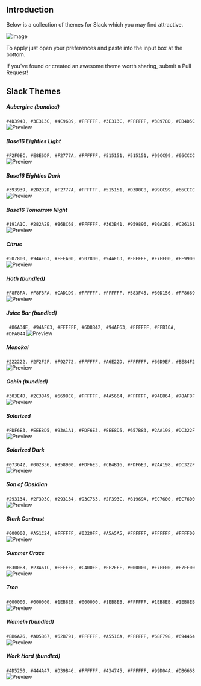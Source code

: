 ## Introduction

Below is a collection of themes for Slack which you may find attractive.

![image](http://i.imgur.com/2omkCml.png)

To apply just open your preferences and paste into the input box at the bottom.

If you've found or created an awesome theme worth sharing, submit a Pull Request!

## Slack Themes

##### Aubergine (bundled)
`#4D394B, #3E313C, #4C9689, #FFFFFF, #3E313C, #FFFFFF, #38978D, #EB4D5C` 
![Preview](https://photos-4.dropbox.com/t/0/AABToFeWR7xrydPNGZnPL51Pe7NylWAEgvXncJZOTpMueQ/12/360565/png/1024x768/3/1407801600/0/2/Screenshot%202014-08-10%2000.28.03.png/sFLRuOKihsaBwKeQ2Ihxw0Jo-jxDIOT0NFTgsJ2dxfw)

##### Base16 Eighties Light
`#F2F0EC, #E8E6DF, #F2777A, #FFFFFF, #515151, #515151, #99CC99, #66CCCC` 
![Preview](https://photos-1.dropbox.com/t/0/AADFxs8jr1sxJPLBfOj0t4a0vBgO0xBGZHcOQTmmkfuUJw/12/360565/png/1024x768/3/1407801600/0/2/Screenshot%202014-08-09%2017.34.36.png/OBuXC202Ijb3q3g44_D12GLxDH8qxO-rEjAFghABT7k)

##### Base16 Eighties Dark
`#393939, #2D2D2D, #F2777A, #FFFFFF, #515151, #D3D0C8, #99CC99, #66CCCC` 
![Preview](https://photos-4.dropbox.com/t/0/AADNYv27ZlWbqZle9kERhx6dENSE7mHYgFyEGFzzSCuJ-w/12/360565/png/1024x768/3/1407801600/0/2/Screenshot%202014-08-09%2017.35.23.png/Aswkof5vzoWUxrcdLiSvOq-SVvRc4HvUoOHSezRRkA0)

##### Base16 Tomorrow Night
`#191A1C, #282A2E, #B6BC68, #FFFFFF, #363B41, #959896, #80A2BE, #C26161` 
![Preview](https://photos-3.dropbox.com/t/0/AADQMOhNJWlFX_YwsuzLGiA34ImivVtFNk_csFkCeLi6Og/12/360565/png/1024x768/3/1407801600/0/2/Screenshot%202014-08-09%2017.35.54.png/Zk5Ru7RPAxhdSLjtjdBWfqu5q9yacABgEuO5iqnxxvw)

##### Citrus
`#507800, #94AF63, #FFEA00, #507800, #94AF63, #FFFFFF, #F7FF00, #FF9900` 
![Preview](https://photos-6.dropbox.com/t/0/AAAMuIJHxfA7y3Gf4tTbN2jWMFzuSe7qBAOuGsX4F_Tc_Q/12/360565/png/1024x768/3/1407801600/0/2/Screenshot%202014-08-09%2017.36.26.png/ZNXF6tPTJ4Dnx8nm5j4jxZBGJErVOVk_hoYjFUHTE6Q)

##### Hoth (bundled)
`#F8F8FA, #F8F8FA, #CAD1D9, #FFFFFF, #FFFFFF, #383F45, #60D156, #FF8669` 
![Preview](https://photos-2.dropbox.com/t/0/AACpW9-o1L_75avv5glmaHCYOFFd74TLkgIA3AHJV239uA/12/360565/png/1024x768/3/1407801600/0/2/Screenshot%202014-08-10%2000.28.42.png/vAL9-WKpG6-B1tR7nvB4w25JS5PPG5g0APTtXz25HUo)

##### Juice Bar (bundled)
` #86A34E, #94AF63, #FFFFFF, #6D8B42, #94AF63, #FFFFFF, #FFB10A, #DFA044` 
![Preview](https://photos-6.dropbox.com/t/0/AABA4NqZdjdtsJr4WxcGK2VKnJcIQxmnDfCzTyRe2Cm0kQ/12/360565/png/1024x768/3/1407801600/0/2/Screenshot%202014-08-10%2000.31.05.png/7nfraj8ZgMOTtJaPEqI-H8nVbBuumfpqqrrUY_SCaTw)

##### Monokai
`#222222, #2F2F2F, #F92772, #FFFFFF, #A6E22D, #FFFFFF, #66D9EF, #BE84F2` 
![Preview](https://photos-6.dropbox.com/t/0/AACkixzYPgEoj7Raug29A0HD4w-ytLS66j1hC_N8WeH-AA/12/360565/png/1024x768/3/1407801600/0/2/Screenshot%202014-08-09%2017.36.59.png/41xrDoO3Hza9VG5ORL4gBR_T8n17vdvH9M9vgk-I-VQ)

##### Ochin (bundled)
`#303E4D, #2C3849, #6698C8, #FFFFFF, #4A5664, #FFFFFF, #94E864, #78AF8F` 
![Preview](https://photos-2.dropbox.com/t/0/AABDGoVTX8eTXfvVvjXuhZTn6Eb2V21yRSPL17753K6AGQ/12/360565/png/1024x768/3/1407801600/0/2/Screenshot%202014-08-10%2000.31.59.png/4vG1It6Hxh5dd0_emjn1HE-8BedSBYpW60Crj3eVlOQ)

##### Solarized
`#FDF6E3, #EEE8D5, #93A1A1, #FDF6E3, #EEE8D5, #657B83, #2AA198, #DC322F` 
![Preview](https://photos-1.dropbox.com/t/0/AAC5mgHUMVVAMsDcM-4xBeiHcpp9LAAKgCQjUraD2n-e_w/12/360565/png/1024x768/3/1407801600/0/2/Screenshot%202014-08-09%2017.37.25.png/nc3BYSX2gZM0ueHphZulh7EEMYh-2yZ0mnEGv10GS1Q)
 
##### Solarized Dark
`#073642, #002B36, #B58900, #FDF6E3, #CB4B16, #FDF6E3, #2AA198, #DC322F` 
![Preview](https://photos-4.dropbox.com/t/0/AACdLSmZzI0vOmUCOhE8hywlZxselGOh9I2FLSkJBGcQ1Q/12/360565/png/1024x768/3/1407801600/0/2/Screenshot%202014-08-09%2017.38.02.png/B2p2soLlaa_qmV3qbwI0D8chA4pxcEV4MdzHhySvAbg)

##### Son of Obsidian
`#293134, #2F393C, #293134, #93C763, #2F393C, #81969A, #EC7600, #EC7600` 
![Preview](https://photos-5.dropbox.com/t/0/AADtGkyHXZVhZQsxoU_BeEiI1jtQVjcE2t18qKFKQ84jDw/12/360565/png/1024x768/3/1407801600/0/2/Screenshot%202014-08-09%2017.39.29.png/rWZN8EeUMUFZUbLsnNlXcC_-ZbBDeSsamu24fNT4WVs)

##### Stark Contrast
`#000000, #A51C24, #FFFFFF, #0320FF, #A5A5A5, #FFFFFF, #FFFFFF, #FFFF00` 
![Preview](https://photos-2.dropbox.com/t/0/AACocItRVNCy9eQ7250T84o4xkGKjN6kdXaTfdO0pZ0ttQ/12/360565/png/1024x768/3/1407801600/0/2/Screenshot%202014-08-09%2017.38.35.png/Iw0buTf2bx7qteFcZSKxDoS-7IgPirC-ER7kQ4q1Y2k)

##### Summer Craze
`#B300B3, #23A61C, #FFFFFF, #C400FF, #FF2EFF, #000000, #F7FF00, #F7FF00` 
![Preview](https://photos-6.dropbox.com/t/0/AAAUIMP6fzXpZVFoVwJm_uQiv6US7RrrLLPBOFTukgrMag/12/360565/png/1024x768/3/1407801600/0/2/Screenshot%202014-08-09%2017.40.05.png/bf1mPv1Y65xg0vJa9shoWivlg7BlkVbjt5cKg9m0PdQ)

##### Tron
`#000000, #000000, #1EB8EB, #000000, #1EB8EB, #FFFFFF, #1EB8EB, #1EB8EB` 
![Preview](https://photos-5.dropbox.com/t/0/AAC6weseLQXFcKoUIUyyLjV2Fg2SGynKpLGIWArGwmqYRg/12/360565/png/1024x768/3/1407801600/0/2/Screenshot%202014-08-09%2017.40.37.png/vlz7qWvM0KTmFRGQrf0mgkW1-pJGz09HCtZi4fwV4Fk)

##### WameIn (bundled)
`#BB6A76, #AD5B67, #62B791, #FFFFFF, #A5516A, #FFFFFF, #68F798, #694464` 
![Preview](https://photos-3.dropbox.com/t/0/AABVW9QGyOnIZdbfpBUA9L4wwI0DC7k0WavNHGgJD5R2AA/12/360565/png/1024x768/3/1407801600/0/2/Screenshot%202014-08-10%2000.30.15.png/r7-OtgiI8TSKnP1yBOPSvlOM4SdaUYvph0B7B_udjok)

##### Work Hard (bundled)
`#4D5250, #444A47, #D39B46, #FFFFFF, #434745, #FFFFFF, #99D04A, #DB6668` 
![Preview](https://photos-4.dropbox.com/t/0/AABOXXv_Eu_IK6LAMZbqZ-grizlHM5b-9hglCXDxmJaAOg/12/360565/png/1024x768/3/1407801600/0/2/Screenshot%202014-08-10%2000.32.48.png/SgiIXd_mcE-CbWVaDqlHt-yrzuHn31tgewIlp2-rSNo)
